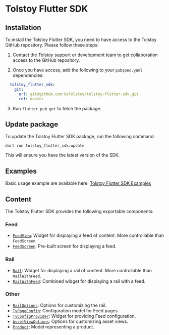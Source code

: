 # Tolstoy Flutter SDK

## Installation

To install the Tolstoy Flutter SDK, you need to have access to the Tolstoy GitHub repository. Please follow these steps:

1. Contact the Tolstoy support or development team to get collaboration access to the GitHub repository.

2. Once you have access, add the following to your `pubspec.yaml` dependencies:
```yaml
  tolstoy_flutter_sdk:
    git:
      url: git@github.com:GoTolstoy/tolstoy-flutter-sdk.git
      ref: master
```

3. Run `flutter pub get` to fetch the package.

## Update package

To update the Tolstoy Flutter SDK package, run the following command:

```
dart run tolstoy_flutter_sdk:update
```

This will ensure you have the latest version of the SDK.

## Examples

Basic usage example are available here: [Tolstoy Flutter SDK Examples](https://github.com/GoTolstoy/tolstoy-flutter-sdk/tree/master/examples)

## Content

The Tolstoy Flutter SDK provides the following exportable components:

### Feed
- [`FeedView`](https://github.com/GoTolstoy/tolstoy-flutter-sdk/blob/master/lib/modules/feed/widgets/feed_view.dart): Widget for displaying a feed of content. More controllable than `FeedScreen`.
- [`FeedScreen`](https://github.com/GoTolstoy/tolstoy-flutter-sdk/blob/master/lib/modules/feed/screens/feed_screen.dart): Pre-built screen for displaying a feed.

### Rail
- [`Rail`](https://github.com/GoTolstoy/tolstoy-flutter-sdk/blob/master/lib/modules/rail/widgets/rail.dart): Widget for displaying a rail of content. More controllable than `RailWithFeed`.
- [`RailWithFeed`](https://github.com/GoTolstoy/tolstoy-flutter-sdk/blob/master/lib/modules/rail/widgets/rail_with_feed.dart): Combined widget for displaying a rail with a feed.

### Other
- [`RailOptions`](https://github.com/GoTolstoy/tolstoy-flutter-sdk/blob/master/lib/modules/rail/models/rail_options.dart): Options for customizing the rail.
- [`TvPageConfig`](https://github.com/GoTolstoy/tolstoy-flutter-sdk/blob/master/lib/modules/api/models/tv_page_config.dart): Configuration model for Feed pages.
- [`TvConfigProvider`](https://github.com/GoTolstoy/tolstoy-flutter-sdk/blob/master/lib/modules/api/widgets/tv_config_provider.dart): Widget for providing Feed configuration.
- [`AssetViewOptions`](https://github.com/GoTolstoy/tolstoy-flutter-sdk/blob/master/lib/modules/assets/models/asset_view_options.dart): Options for customizing asset views.
- [`Product`](https://github.com/GoTolstoy/tolstoy-flutter-sdk/blob/master/lib/modules/products/models/product.dart): Model representing a product.